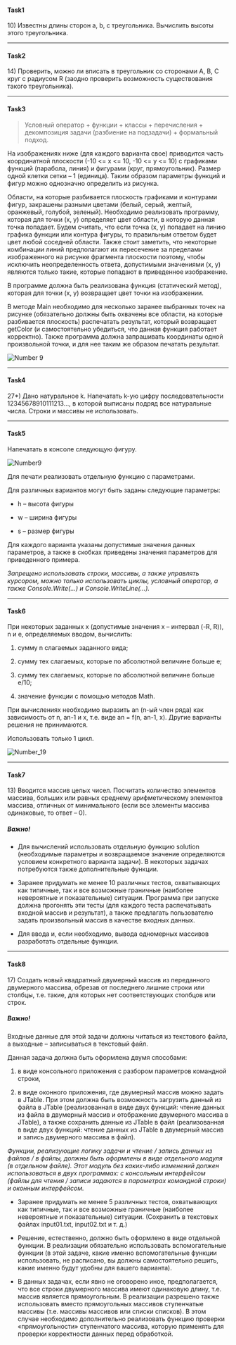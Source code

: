 #### Task1

10\) Известны длины сторон a, b, c треугольника.
Вычислить высоты этого треугольника.
***
#### Task2

14\) Проверить, можно ли вписать в треугольник 
со сторонами A, B, C круг с радиусом R 
(заодно проверить возможность существования такого 
треугольника).
***
#### Task3

>Условный оператор + функции + классы + перечисления 
>\+ декомпозиция задачи (разбиение на подзадачи) + формальный подход.

На изображениях ниже (для каждого варианта свое) приводится 
часть координатной плоскости (-10 <= x <= 10, -10 <= y <= 10) 
с графиками функций (парабола, линия) и фигурами (круг, прямоугольник). 
Размер одной клетки сетки – 1 (единица). 
Таким образом параметры функций и фигур 
можно однозначно определить из рисунка.

Области, на которые разбивается плоскость графиками и контурами фигур, 
закрашены разными цветами (белый, серый, желтый, оранжевый, голубой, зеленый). 
Необходимо реализовать программу, которая для точки (x, y) 
определяет цвет области, в которую данная точка попадает. 
Будем считать, что если точка (x, y) попадает на линию 
графика функции или контура фигуры, то правильным 
ответом будет цвет любой соседней области. 
Также стоит заметить, что некоторые комбинации линий 
предполагают их пересечение за пределами изображенного 
на рисунке фрагмента плоскости поэтому, 
чтобы исключить неопределенность ответа, 
допустимыми значениями (x, y) являются только такие, 
которые попадают в приведенное изображение.

В программе должна быть реализована функция (статический метод), 
которая для точки (x, y) возвращает 
цвет точки на изображении.

В методе Main необходимо для несколько заранее выбранных 
точек на рисунке (обязательно должны быть охвачены все области, 
на которые разбивается плоскость) распечатать результат, 
который возвращает getColor (и самостоятельно убедиться, 
что данная функция работает корректно). 
Также программа должна запрашивать координаты 
одной произвольной точки, и для нее 
таким же образом печатать результат.

![Number 9](https://sun9-45.userapi.com/Q_tWqBuWZsyr0XYnf2tbqAI4hMcvX4K5kFgTFA/8yhYHZewD-4.jpg)
***
#### Task4

27*\) Дано натуральное k. Напечатать k-ую цифру 
последовательности 12345678910111213…,
в которой выписаны подряд все натуральные числа.
Строки и массивы не использовать.
***
#### Task5

Напечатать в консоле следующую фигуру.

![Number9](https://sun9-30.userapi.com/X0lxDS7OFGvkduwDpAP-jC5BWdXK9VWS6l3q_w/sGU4nfHqcnQ.jpg)

Для печати реализовать отдельную функцию с параметрами.

Для различных вариантов могут быть заданы следующие параметры:

+ h – высота фигуры

+ w – ширина фигуры

+ s – размер фигуры

Для каждого варианта указаны допустимые значения данных параметров, 
а также в скобках приведены значения 
параметров для приведенного примера.

*Запрещено использовать строки, массивы, а также 
управлять курсором, можно только использовать циклы, 
условный оператор, а также Console.Write(...) и Console.WriteLine(…).*
***
#### Task6

При некоторых заданных x (допустимые значения x – интервал (-R, R)), 
n и e, определяемых вводом, вычислить:

1) сумму n слагаемых заданного вида;

2) сумму тех слагаемых, которые по абсолютной величине больше e;

3) сумму тех слагаемых, которые по абсолютной величине больше e/10;

4) значение функции с помощью методов Math.

При вычислениях необходимо выразить an (n-ый член ряда) 
как зависимость от n, an-1 и x, т.е. виде an = f(n, an-1, x). 
Другие варианты решения не принимаются.

Использовать только 1 цикл.

![Number_19](https://sun9-50.userapi.com/GvItSwr0nHVc6QsEuO7h2nmmK8jjfjp1mm8m0g/ZMNv2fOrfks.jpg)
***
#### Task7

13\) Вводится массив целых чисел. 
Посчитать количество элементов массива, 
больших или равных среднему арифметическому 
элементов массива, отличных от минимального 
(если все элементы массива одинаковые, то ответ – 0).

##### Важно!

+ Для вычислений использовать отдельную функцию solution 
(необходимые параметры и возвращаемое значение определяются 
условием конкретного варианта задачи). 
В некоторых задачах потребуются также дополнительные функции.

+ Заранее придумать не менее 10 различных тестов, 
охватывающих как типичные, так и все возможные граничные 
(наиболее невероятные и показательные) ситуации. 
Программа при запуске должна прогонять эти тесты 
(для каждого теста распечатывать входной массив и результат), 
а также предлагать пользователю задать произвольный массив 
в качестве входных данных.

+ Для ввода и, если необходимо, вывода одномерных массивов 
разработать отдельные функции.
***
#### Task8

17\) Создать новый квадратный двумерный массив 
из переданного двумерного массива, 
обрезав от последнего лишние строки или столбцы, 
т.е. такие, для которых нет соответствующих столбцов или строк.

##### Важно!

Входные данные для этой задачи должны читаться из текстового файла, 
а выходные – записываться в текстовый файл.
 
 Данная задача должна быть оформлена двумя способами:
 
 1) в виде консольного приложения с разбором параметров командной строки,
 
 2) в виде оконного приложения, где двумерный массив 
 можно задать в JTable. При этом должна быть возможность 
 загрузить данный из файла в JTable 
 (реализованная в виде двух функций: чтение данных из файла
 в двумерный массив и отображение двумерного массива в JTable),
 а также сохранить данные из JTable в файл (реализованная в виде двух 
 функций: чтение данных из JTable в двумерный массив 
 и запись двумерного массива в файл).
 
 *Функции, реализующие логику задачи и чтение 
 / запись данных из файлов / 
 в файлы, должны быть оформлены в виде отдельного модуля 
 (в отдельном файле). Этот модуль без каких-либо изменений 
 должен использоваться в двух программах: с консольным интерфейсом 
 (файлы для чтения / записи задаются в параметрах командной строки) 
 и оконным интерфейсом.*

 
 + Заранее придумать не менее 5 различных тестов, 
 охватывающих как типичные, так и все возможные 
 граничные (наиболее невероятные и показательные) ситуации. 
 (Сохранить в текстовых файлах input01.txt, input02.txt и т. д.)
 
 + Решение, естественно, должно быть оформлено в виде отдельной функции. 
 В реализации обязательно использовать вспомогательные функции 
 (в этой задаче, какие именно вспомогательные функции использовать, 
 не расписано, вы должны самостоятельно решить, 
 какие именно будут удобны для вашего варианта).
 
 + В данных задачах, если явно не оговорено иное, предполагается, 
 что все строки двумерного массива имеют одинаковую длину, 
 т.е. массив является прямоугольным. В реализации разрешено 
 также использовать вместо прямоугольных массивов ступенчатые массивы 
 (т.е. массивы массивов или списки списков). 
 В этом случае необходимо дополнительно реализовать 
 функцию проверки «прямоугольности» ступенчатого массива, 
 которую применять для проверки корректности данных перед обработкой.

